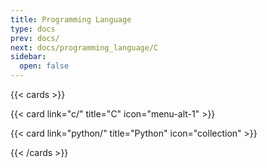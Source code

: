 ```yaml
---
title: Programming Language
type: docs
prev: docs/
next: docs/programming_language/C
sidebar:
  open: false
---
```


{{< cards >}} 

{{< card link="c/" title="C" icon="menu-alt-1" >}} 

{{< card link="python/" title="Python" icon="collection" >}} 

{{< /cards >}}